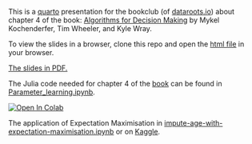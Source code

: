 This is a [quarto](https://quarto.org/) presentation for the bookclub (of [dataroots.io](https://dataroots.io)) about chapter 4 of the book:
[Algorithms for Decision Making](https://github.com/algorithmsbooks/decisionmaking)
by Mykel Kochenderfer, Tim Wheeler, and Kyle Wray.

To view the slides in a browser, clone this repo and open the [html file](parameter_learning.html) in your browser.

[The slides in PDF.](https://github.com/cast42/chapter4_parameter_learning/blob/main/Chapter%204_%20Parameter%20learning.pdf)

The Julia code needed for chapter 4 of the [book](https://algorithmsbook.com/) can be found in [Parameter_learning.ipynb](Parameter_learning.ipynb).

[![Open In Colab](https://colab.research.google.com/assets/colab-badge.svg)](https://colab.research.google.com/github/cast42/chapter4_parameter_learning/blob/main/Parameter_learning.ipynb)

The application of Expectation Maximisation in [impute-age-with-expectation-maximisation.ipynb](impute-age-with-expectation-maximisation.ipynb) or on [Kaggle](https://www.kaggle.com/cast42/impute-age-with-expectation-maximisation).
